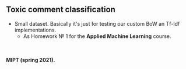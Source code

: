 ## Toxic comment classification


- Small dataset. Basically it's just for testing our custom BoW an Tf-Idf implementations.
    - As Homework № 1 for the **Applied Machine Learning** course.



<br></br>
**MIPT (spring 2021).**